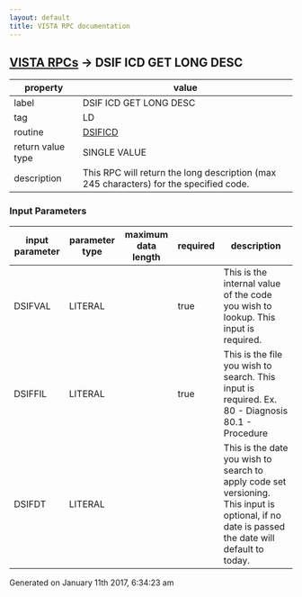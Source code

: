 ```yaml
---
layout: default
title: VISTA RPC documentation
---
```




## [VISTA RPCs](TableOfContent.md) &#8594; DSIF ICD GET LONG DESC 

 property | value 
--- | --- 
 label | DSIF ICD GET LONG DESC
 tag | LD
 routine | [DSIFICD](http://code.osehra.org/dox/Routine_DSIFICD_source.html)
 return value type | SINGLE VALUE
 description | This RPC will return the long description (max 245 characters) for the specified code.

### Input Parameters

| input parameter | parameter type | maximum data length | required | description | 
| --- | --- | --- | --- | --- | 
| DSIFVAL | LITERAL |  | true | This is the internal value of the code you wish to lookup. This input is required. | 
| DSIFFIL | LITERAL |  | true | This is the file you wish to search. This input is required. Ex.  80 - Diagnosis     80.1 - Procedure | 
| DSIFDT | LITERAL |  |  | This is the date you wish to search to apply code set versioning. This input is optional, if no date is passed the date will default to today. | 




Generated on January 11th 2017, 6:34:23 am